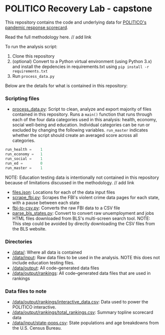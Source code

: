 # POLITICO Recovery Lab - capstone

This repository contains the code and underlying data for [POLITICO's pandemic response scorecard](www.politico.com/interactives/2021/recovery-lab-states-pandemic-covid-ranking/).

Read the full methodology here. // add link

To run the analysis script:

1. Clone this repository
1. (optional) Convert to a Python virtual environment (using Python 3.x) and install the depdencies in requirements.txt using `pip install -r requirements.txt`
1. Run `process_data.py`

Below are the details for what is contained in this repository:

### Scripting files

* [process_data.py](process_data.py): Script to clean, analyze and export majority of files contained in this repository. Runs a `main()` function that runs through each of the four data categories used in this analysis: health, economy, social well-being and education. Individual categories can be run or excluded by changing the following variables. `run_master` indicates whether the script should create an averaged score across all categories.
```python
run_health = 	1
run_economy = 	1
run_social = 	1
run_ed = 		0
run_master = 	1

```
NOTE: Education testing data is intentionally not contained in this repository because of limitations discussed in the methodology. // add link
* [files.json](files.json): Locations for each of the data input files
* [scrape_fbi.py](scrape_fbi.py): Scrapes the FBI's violent crime data pages for each state, with a pause between each state
* [fbi-to-csv.py](fbi-to-csv.py): Converts the raw FBI data to a CSV file
* [parse_bls_states.py](parse_bls_states.py): Convert to convert raw unuemployment and jobs HTML files downloaded from BLS's multi-screen search tool. NOTE: This step could be avoided by directly downloading the CSV files from the BLS website. 

### Directories

* [/data/](/data/): Where all data is contained
* [/data/input](/data/input): Raw data files to be used in the analysis. NOTE this does not include education testing files.
* [/data/output](/data/output): All code–generated data files
* [/data/output/rankings](/data/output/rankings): All code–generated data files that are used in rankings

### Data files to note

* [/data/output/rankings/interactive_data.csv](/data/output/rankings/interactive_data.csv): Data used to power the POLITICO interactive. 
* [/data/output/rankings/total_rankings.csv](/data/output/rankings/total_rankings.csv): Summary topline scorecard data
* [/data/input/state-pops.csv](/data/input/state-pops.csv): State populations and age breakdowns from the U.S. Census Bureau.

